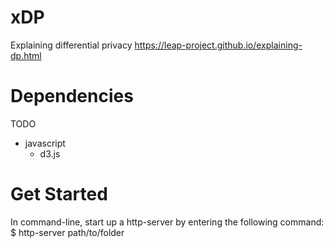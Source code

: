 # xDP
Explaining differential privacy
https://leap-project.github.io/explaining-dp.html

# Dependencies
TODO
- javascript
  - d3.js


# Get Started
In command-line, start up a http-server by entering the following command:
$ http-server path/to/folder

